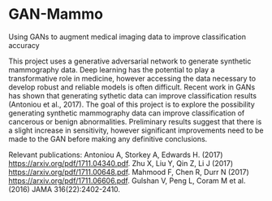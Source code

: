 # GAN-Mammo
Using GANs to augment medical imaging data to improve classification accuracy

This project uses a generative adversarial network to generate synthetic mammography data. Deep learning has the potential to play a transformative role in medicine, however accessing the data necessary to develop robust and reliable models is often difficult. Recent work in GANs has shown that generating sythetic data can improve classification results (Antoniou et al., 2017). The goal of this project is to explore the possibility generating synthetic mammography data can improve classification of cancerous or benign abnormalities. Preliminary results suggest that there is a slight increase in sensitivity, however significant improvements need to be made to the GAN before making any definitive conclusions.

Relevant publications: 
Antoniou A, Storkey A, Edwards H. (2017) https://arxiv.org/pdf/1711.04340.pdf.
Zhu X, Liu Y, Qin Z, Li J (2017) https://arxiv.org/pdf/1711.00648.pdf.
Mahmood F, Chen R, Durr N (2017) https://arxiv.org/pdf/1711.06606.pdf.
Gulshan V, Peng L, Coram M et al. (2016) JAMA 316(22):2402-2410.

